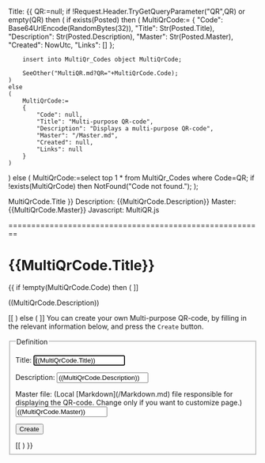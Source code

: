 Title: {{
QR:=null;
if !Request.Header.TryGetQueryParameter("QR",QR) or empty(QR) then
(
	if exists(Posted) then
	(
		MultiQrCode:=
		{
			"Code": Base64UrlEncode(RandomBytes(32)),
			"Title": Str(Posted.Title),
			"Description": Str(Posted.Description),
			"Master": Str(Posted.Master),
			"Created": NowUtc,
			"Links": []
		};

		insert into MultiQr_Codes object MultiQrCode;

		SeeOther("MultiQR.md?QR="+MultiQrCode.Code);
	)
	else
	(
		MultiQrCode:=
		{
			"Code": null,
			"Title": "Multi-purpose QR-code",
			"Description": "Displays a multi-purpose QR-code",
			"Master": "/Master.md",
			"Created": null,
			"Links": null
		}
	)
)
else
(
	MultiQrCode:=select top 1 * from MultiQr_Codes where Code=QR;
	if !exists(MultiQrCode) then NotFound("Code not found.");
);

MultiQrCode.Title
}}
Description: {{MultiQrCode.Description}}
Master: {{MultiQrCode.Master}}
Javascript: MultiQR.js

========================================================

{{MultiQrCode.Title}}
========================

{{
if !empty(MultiQrCode.Code) then
(
	]]

((MultiQrCode.Description))

[[
)
else
(
	]]
You can create your own Multi-purpose QR-code, by filling in the relevant information below, and press the `Create` button.

<form action="MultiQR.md" method="post" enctype="multipart/form-data">
<fieldset>
<legend>Definition</legend>

<p>
<label for="Title">Title:</label>  
<input type="text" id="Title" name="Title" value="((MultiQrCode.Title))" autofocus required/>
</p>

<p>
<label for="Description">Description:</label>  
<input type="text" id="Description" name="Description" value="((MultiQrCode.Description))" required/>
</p>

<p>
<label for="Master">Master file: (Local [Markdown](/Markdown.md) file responsible for displaying the QR-code. Change only if you want to customize page.)</label>  
<input type="text" id="Master" name="Master" value="((MultiQrCode.Master))" required/>
</p>

<input type="hidden" name="OnlyImage" value="false"/>

<button type="submit" class="posButton">Create</button>

</form>
[[
)
}}